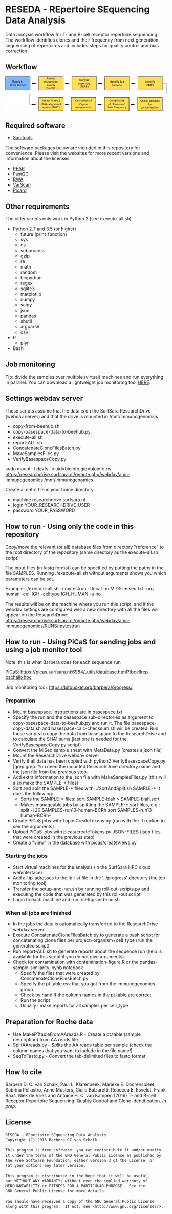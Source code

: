 # RESEDA - REpertoire SEquencing Data Analysis

Data analysis workflow for T- and B-cell receptor repertoire sequencing.
The workflow identifies clones and their frequency from next generation sequencing of repertoires and includes steps for quality control and bias correction.

## Workflow

![workflow](workflow.png)

## Required software

* [Samtools](http://www.htslib.org/)

The software packages below are included in this repository for convenience. Please visit the websites for more recent versions and information about the licenses.

* [PEAR](https://cme.h-its.org/exelixis/web/software/pear/doc.html)
* [FastQC](https://www.bioinformatics.babraham.ac.uk/projects/fastqc/)
* [BWA](http://bio-bwa.sourceforge.net/)
* [VarScan](http://varscan.sourceforge.net/)
* [Picard](https://broadinstitute.github.io/picard/)

## Other requirements

The older scripts only work in Python 2 (see execute-all.sh)
* Python 2.7 and 3.5 (or higher)
    * future (print_function)
    * sys
    * os
    * subprocess
    * gzip
    * re
    * math
    * random
    * biopython
    * regex
    * sqlite3
    * matplotlib
    * numpy
    * scipy
    * json
    * pandas
    * shutil
    * argparse
    * csv
* R
    * plyr
* Bash

## Job monitoring

Tip: divide the samples over multiple (virtual) machines and run everything in parallel. You can download a lightweight job monitoring tool [HERE](https://bitbucket.org/barbera/progress).

## Settings webdav server

These scripts assume that the data is on the SurfSara ResearchDrive (webdav server) and that the drive is mounted in /mnt/immunogenomics
* copy-from-beehub.sh
* copy-basespace-data-to-beehub.py
* execute-all.sh
* report-ALL.sh
* ConcatenateCloneFilesBatch.py
* MakeSamplesFiles.py
* VerifyBasespaceCopy.py

sudo mount -t davfs -o uid=bioinfo,gid=bioinfo,rw https://researchdrive.surfsara.nl/remote.php/webdav/amc-immunogenomics /mnt/immunogenomics

Create a .netrc file in your home directory:
* machine researchdrive.surfsara.nl
* login YOUR_RESEARCHDRIVE_USER
* password YOUR_PASSWORD

## How to run - Using only the code in this repository

Copy/move the relevant (or all) database files from directory "reference" to the root directory of the repository (same directory as the execute-all.sh script)

The input files (in fastq format) can be specified by putting the paths in the file SAMPLES. Running ./execute-all.sh without arguments shows you which parameters can be set.

Example: ./execute-all.sh -r mytestrun -l local -m MIDS-miseq.txt -org human -cell IGH -celltype IGH_HUMAN -u no

The results will be on the machine where you run this script, and if the webdav settings are configured well a new directory with all the files will appear on the ResearchDrive:
https://researchdrive.surfsara.nl/remote.php/webdav/amc-immunogenomics/RUNS/mytestrun

## How to run - Using PiCaS for sending jobs and using a job monitor tool

Note: this is what Barbera does for each sequence run

PiCaS: https://picas.surfsara.nl:6984/_utils/database.html?tbcellrep-bschaik-hpc

Job monitoring tool: https://bitbucket.org/barbera/progress/

### Preparation ###
* Mount basespace. Instructions are in basespace.txt
* Specify the run and the basespace sub-directories as argument to copy-basespace-data-to-beehub.py and run it. The file basespace-copy-data.sh and basespace-calc-checksum.sh will be created. Run these scripts to copy the data from basespace to the ResearchDrive and to calculate the SHA1 sums (last one is needed for the VerifyBasespaceCopy.py script)
* Convert the MiSeq sample sheet with MetaData.py (creates a json file)
* Mount the ResearchDrive webdav server
* Verify if all data has been copied with python2 VerifyBasespaceCopy.py |grep grep. You need the mounted ResearchDrive directory name and the json file from the previous step.
* Add extra information to the json file with MakeSamplesFiles.py (this will also make the SAMPLE-* files)
* Sort and split the SAMPLE-* files with: ./SortAndSplit.sh SAMPLE-* It does the following:
    * Sorts the SAMPLE-* files: sort SAMPLE-blah > SAMPLE-blah.sort
    * Makes manageable jobs by splitting the SAMPLE-\*.sort files, e.g.: split -l 20 SAMPLES-run13-human-BCRh.sort SAMPLES-run13-human-BCRh-
* Create PiCaS jobs with ToposCreateTokens.py (run with the -h option to see the arguments)
* Upload PiCaS jobs with picas/createTokens.py JSON-FILES (json files that were created in the previous step)
* Create a "view" in the database with picas/createViews.py

### Starting the jobs ###
* Start virtual machines for the analysis (in the SurfSara HPC cloud webinterface)
* Add all ip-adresses to the ip-list file in the '../progress' directory (the job monitoring tool)
* Transfer the setup-and-run.sh by running roll-out-scripts.py and executing the code that was generated by this roll-out script
* Login to each machine and run ./setup-and-run.sh

### When all jobs are finished ###
* In the jobs the data is automatically transferred to the ResearchDrive webdav server
* Execute ConcatenateCloneFilesBatch.py to generate a bash script for concatenating clone files per project+organism+cell_type (run the generated script)
* Run report-ALL.sh to generate reports about the sequence run (help is available for this script if you do not give arguments)
* Check for contamination with contamination-figure.R or the pandas-sample-similarity.ipynb notebook
    * Specify the files that were created by ConcatenateCloneFilesBatch.py
    * Specify the pt.table.csv that you got from the immunogenomics group
    * Check by hand if the column names in the pt.table are correct
    * Run the script
    * Usually I make reports for all samples per cell_type

## Preparation for Roche data ##
* Use MakePTtableFromAAreads.R - Create a pt.table (sample description) from AA.reads file
* SplitAAreads.py - Splits the AA.reads table per sample (check the column names that you want to include in the file name!)
* SeqToFastq.py - Convert the tab-delimited files to fastq format

## How to cite

Barbera D. C. van Schaik, Paul L. Klarenbeek, Marieke E. Doorenspleet, Sabrina Pollastro, Anne Musters, Giulia Balzaretti, Rebecca E. Esveldt, Frank Baas, Niek de Vries and Antoine H. C. van Kampen (2016) T- and B-cell Receptor Repertoire Sequencing: Quality Control and Clone Identification. _In prep_.

## License
```
RESEDA - REpertoire SEquencing Data Analysis
Copyright (C) 2016 Barbera DC van Schaik

This program is free software: you can redistribute it and/or modify
it under the terms of the GNU General Public License as published by
the Free Software Foundation, either version 3 of the License, or
(at your option) any later version.

This program is distributed in the hope that it will be useful,
but WITHOUT ANY WARRANTY; without even the implied warranty of
MERCHANTABILITY or FITNESS FOR A PARTICULAR PURPOSE.  See the
GNU General Public License for more details.

You should have received a copy of the GNU General Public License
along with this program.  If not, see <http://www.gnu.org/licenses/>.
```
